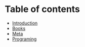 # Table of contents

* [Introduction](README.md)
* [Books](books.md)
* [Meta](meta.md)
* [Programing](programing.md)